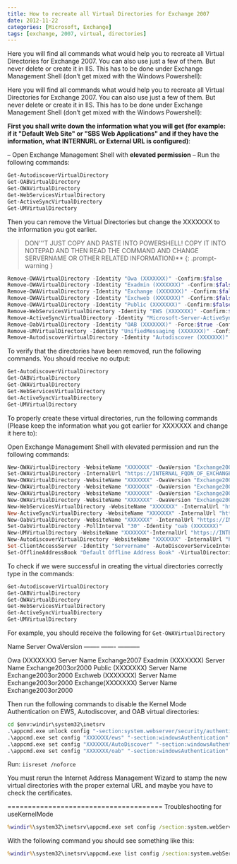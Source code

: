 ```yaml
---
title: How to recreate all Virtual Directories for Exchange 2007
date: 2012-11-22
categories: [Microsoft, Exchange]
tags: [exchange, 2007, virtual, directories]
---
```

Here you will find all commands what would help you to recreate all Virtual Directories for Exchange 2007. You can also use just a few of them. But never delete or create it in IIS. This has to be done under Exchange Management Shell (don&#8217;t get mixed with the Windows Powershell):
<!--more-->

Here you will find all commands what would help you to recreate all Virtual Directories for Exchange 2007. You can also use just a few of them. But never delete or create it in IIS. This has to be done under Exchange Management Shell (don&#8217;t get mixed with the Windows Powershell):

**First you shall write down the information what you will get (for example: if it "Default Web Site" or "SBS Web Applications" and if they have the information, what INTERNURL or External URL is configured)**:

&#8211; Open Exchange Management Shell with **elevated permission**
&#8211; Run the following commands:

```powershell
Get-AutodiscoverVirtualDirectory
Get-OABVirtualDirectory
Get-OWAVirtualDirectory
Get-WebServicesVirtualDirectory
Get-ActiveSyncVirtualDirectory
Get-UMVirtualDirectory
```

Then you can remove the Virtual Directories but change the XXXXXXX to the information you got earlier.

>DON'&#8217;'T JUST COPY AND PASTE INTO POWERSHELL! COPY IT INTO NOTEPAD AND THEN READ THE COMMAND AND CHANGE SERVERNAME OR OTHER RELATED INFORMATION)**
{: .prompt-warning }

```powershell
Remove-OWAVirtualDirectory -Identity "Owa (XXXXXXX)" -Confirm:$false
Remove-OWAVirtualDirectory -Identity "Exadmin (XXXXXXX)" -Confirm:$false
Remove-OWAVirtualDirectory -Identity "Exchange (XXXXXXX)" -Confirm:$false
Remove-OWAVirtualDirectory -Identity "Exchweb (XXXXXXX)" -Confirm:$false
Remove-OWAVirtualDirectory -Identity "Public (XXXXXXX)" -Confirm:$false
Remove-WebServicesVirtualDirectory -Identity "EWS (XXXXXXX)" -Confirm:$false
Remove-ActiveSyncVirtualDirectory -Identity "Microsoft-Server-ActiveSync (XXXXXXX)" -Confirm:$false
Remove-OabVirtualDirectory -Identity "OAB (XXXXXXX)" -Force:$true -Confirm:$false
Remove-UMVirtualDirectory -Identity "UnifiedMessaging (XXXXXXX)" -Confirm:$false
Remove-AutodiscoverVirtualDirectory -Identity "Autodiscover (XXXXXXX)" -Confirm:$false
```

To verify that the directories have been removed, run the following commands. You should receive no output:

```powershell
Get-AutodiscoverVirtualDirectory
Get-OABVirtualDirectory
Get-OWAVirtualDirectory
Get-WebServicesVirtualDirectory
Get-ActiveSyncVirtualDirectory
Get-UMVirtualDirectory
```

To properly create these virtual directories, run the following commands (Please keep the information what you got earlier for XXXXXXX and change it here to):

Open Exchange Management Shell with elevated permission and run the following commands:

```powershell
New-OWAVirtualDirectory -WebsiteName "XXXXXXX" -OwaVersion "Exchange2007" -ExternalAuthenticationMethods Fba
Set-OWAVirtualDirectory -InternalUrl "https://INTERNAL_FQDN_OF_EXCHANGE/owa/" -ClientAuthCleanupLevel "Low" -LogonFormat "UserName" -DefaultDomain "NETBIOSDOMAINNAME" -Identity "Owa (XXXXXXX)"
New-OWAVirtualDirectory -WebsiteName "XXXXXXX" -OwaVersion "Exchange2003or2000" -VirtualDirectoryType "Exadmin" -ExternalAuthenticationMethods Fba
New-OWAVirtualDirectory -WebsiteName "XXXXXXX" -OwaVersion "Exchange2003or2000" -VirtualDirectoryType "Mailboxes" -ExternalAuthenticationMethods Fba
New-OWAVirtualDirectory -WebsiteName "XXXXXXX" -OwaVersion "Exchange2003or2000" -VirtualDirectoryType "Exchweb" -ExternalAuthenticationMethods Fba
New-OWAVirtualDirectory -WebsiteName "XXXXXXX" -OwaVersion "Exchange2003or2000" -VirtualDirectoryType "PublicFolders" -ExternalAuthenticationMethods Fba
New-WebServicesVirtualDirectory -WebsiteName "XXXXXXX" -InternalUrl "https://INTERNAL_FQDN_OF_EXCHANGE/EWS/Exchange.asmx" -basicauthentication 1 -windowsauthentication 1
New-ActiveSyncVirtualDirectory -WebsiteName "XXXXXXX" -InternalUrl "https://INTERNAL_FQDN_OF_EXCHANGE/Microsoft-Server-ActiveSync" -ExternalAuthenticationMethods Basic -InternalAuthenticationMethods Basic
New-OabVirtualDirectory -WebsiteName "XXXXXXX" -InternalUrl "https://INTERNAL_FQDN_OF_EXCHANGE/OAB"
Set-OabVirtualDirectory -PollInterval "30" -Identity "oab (XXXXXXX)"
New-UMVirtualDirectory -WebsiteName "XXXXXXX"-InternalUrl "https://INTERNAL_FQDN_OF_EXCHANGE/UnifiedMessaging/Service.asmx"
New-AutodiscoverVirtualDirectory -WebsiteName "XXXXXXX" -InternalUrl "https://INTERNAL_FQDN_OF_EXCHANGE/Autodiscover/Autodiscover.xml" -BasicAuthentication 1 -WindowsAuthentication 1
Set-ClientAccessServer -Identity "Servername" -AutoDiscoverServiceInternalUri "https://INTERNAL_FQDN_OF_EXCHANGE/Autodiscover/Autodiscover.xml"
Set-OfflineAddressBook "Default Offline Address Book" -VirtualDirectories "Servername\OAB (XXXXXXX)" -Versions Version2,Version3,Version4)"
```

To check if we were successful in creating the virtual directories correctly type in the commands:

```powershell
Get-AutodiscoverVirtualDirectory
Get-OABVirtualDirectory
Get-OWAVirtualDirectory
Get-WebServicesVirtualDirectory
Get-ActiveSyncVirtualDirectory
Get-UMVirtualDirectory
```

For example, you should receive the following for `Get-OWAVirtualDirectory`

Name Server OwaVersion
&#8212;&#8212;&#8211; &#8212;&#8212;- &#8212;&#8212;&#8212;&#8211;

Owa (XXXXXXX) Server Name Exchange2007
Exadmin (XXXXXXX) Server Name Exchange2003or2000
Public (XXXXXXX) Server Name Exchange2003or2000
Exchweb (XXXXXXX) Server Name Exchange2003or2000
Exchange(XXXXXXX) Server Name Exchange2003or2000

Then run the following commands to disable the Kernel Mode Authentication on EWS, Autodiscover, and OAB virtual directories:

```cmd
cd $env:windir\system32\inetsrv
.\appcmd.exe unlock config "-section:system.webserver/security/authentication/windowsauthentication"
.\appcmd.exe set config "XXXXXXX/ews" "-section:windowsAuthentication" "-useKernelMode:False" /commit:apphost
.\appcmd.exe set config "XXXXXXX/AutoDiscover" "-section:windowsAuthentication" "-useKernelMode:False" /commit:apphost
.\appcmd.exe set config "XXXXXXX/oab" "-section:windowsAuthentication" "-useKernelMode:False" /commit:apphost
```

Run: `iisreset /noforce`


You must rerun the Internet Address Management Wizard to stamp the new virtual directories with the proper external URL and maybe you have to check the certificates.

======================================
Troubleshooting for useKernelMode

```cmd
%windir%\system32\inetsrv\appcmd.exe set config /section:system.webServer/security/authentication/windowsAuthentication /useKernelMode:false
```

With the following command you should see something like this:

```cmd
%windir%\system32\inetsrv\appcmd.exe list config /section:system.webServer/security/authentication/windowsAuthentication
```
